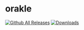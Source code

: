 # orakle

[![Github All Releases](https://img.shields.io/github/downloads/johannesschwenzer/orakle/total.svg)]()
[![Downloads](https://img.shields.io/github/downloads/johannesschwenzer/orakle/total.svg "Downloads")]()


